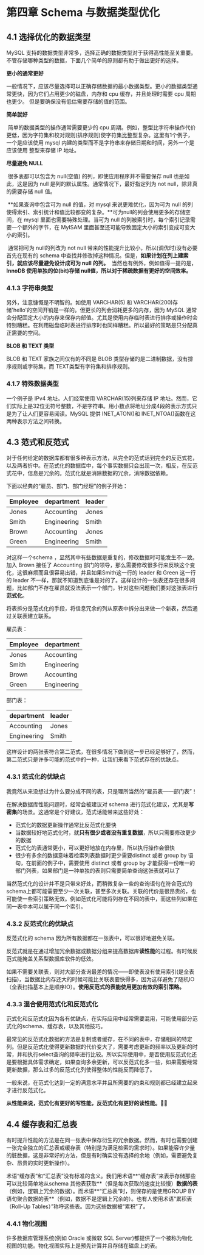 # 第四章 Schema 与数据类型优化

## 4.1 选择优化的数据类型

MySQL 支持的数据类型非常多，选择正确的数据类型对于获得高性能至关重要。不管存储哪种类型的数据，下面几个简单的原则都有助于做出更好的选择。

**更小的通常更好**

​		一般情况下，应该尽量选择可以正确存储数据的最小数据类型。更小的数据类型通常更快，因为它们占用更少的磁盘，内存和 cpu 缓存，并且处理时需要 cpu 周期也更少。
​		但是要确保没有低估需要存储的值的范围。

**简单就好**

​		简单的数据类型的操作通常需要更少的 cpu 周期。例如，整型比字符串操作代价更低，因为字符集和校对规则(排序规则)使字符集比整型复杂。这里有1个例子，一个是应该使用 mysql 内建的类型而不是字符串来存储日期和时间，另外一个是应该使用
整型来存储 IP 地址。

**尽量避免 NULL**

​		很多表都可以包含为 null(空值) 的列，即使应用程序并不需要保存 null 也是如此，这是因为 null 是列的默认属性。通常情况下，最好指定列为 not null，除非真的需要存储 null 值。

​		**如果查询中包含可为 null 的值，对 mysql 来说更难优化，因为可为 null 的列使得索引、索引统计和值比较都变的复杂。**可为null的列会使用更多的存储空间，在 mysql 里面也需要特殊处理。当可为 null 的列被索引时，每个索引记录需要一个额外的字节，在 MyISAM 里面甚至还可能导致固定大小的索引变成可变大小的索引。

​		通常把可为 null的列改为 not null 带来的性能提升比较小，所以(调优时)没有必要首先在现有的 schema 中查找并修改掉这种情况。但是，**如果计划在列上建索引，就应该尽量避免设计成可为 null 的列。**
​		当然也有例外，例如值得一提的是，**InnoDB 使用单独的位(bit)存储 null值，所以对于稀疏数据有更好的空间效率。**

### 4.1.3 字符串类型

另外，注意慷慨是不明智的。如使用 VARCHAR(5) 和 VARCHAR(200)存储'hello'的空间开销是一样的。但更长的列会消耗更多的内存，因为 MySQL 通常会分配固定大小的内存来保存内部值。尤其是使用内存临时表进行排序或操作时会特别糟糕。在利用磁盘临时表进行排序时也同样糟糕。所以最好的策略是只分配真正需要的空间。



**BLOB 和 TEXT 类型**

BLOB 和 TEXT 家族之间仅有的不同是 BLOB 类型存储的是二进制数据，没有排序规则或字符集，而 TEXT类型有字符集和排序规则。

### 4.1.7 特殊数据类型

一个例子是 IPv4 地址。人们经常使用 VARCHAR(15)列来存储 IP 地址。然而，它们实际上是32位无符号整数，不是字符串。用小数点将地址分成4段的表示方式只是为了让人们更容易阅读。MySQL 提供 INET_ATON()和 INET_NTOA()函数在这两种表示方法之间转换。

## 4.3 范式和反范式

对于任何给定的数据库都有很多种表示方法，从完全的范式话到完全的反范式花，以及两者折中。在范式化的数据库中，每个事实数据只会出现一次，相反，在反范式花中，信息是冗余的。范式化就是消除数据的冗余，消除数据依赖。

下面以经典的“雇员、部门、部门经理”的例子开始：

| Employee | department  | leader |
| :------- | :---------- | :----- |
| Jones    | Accounting  | Jones  |
| Smith    | Engineering | Smith  |
| Brown    | Accounting  | Jones  |
| Green    | Engineering | Smith  |

对这样一个schema ，显然其中有些数据是重复的，修改数据时可能发生不一致。加入 Brown 接任了 Accounting 部门的领导，那么需要修改很多行来反映这个变化，这很麻烦而且很容易出错，并且如果Smith这一行的 leader 和 Green 这一行的 leader 不一样，那就不知道到底谁是对的了。这样设计的一张表还存在很多问题，比如部门不存在雇员就没法表示一个部门，针对这些问题我们要对这张表进行**范式化**。

将表拆分是范式化的手段，将信息冗余的列从原表中拆分出来做一个新表，然后通过关联表建立联系。

雇员表：

| Employee | department  |
| :------- | :---------- |
| Jones    | Accounting  |
| Smith    | Engineering |
| Brown    | Accounting  |
| Green    | Engineering |

部门表：

| department  | leader |
| :---------- | :----- |
| Accounting  | Jones  |
| Engineering | Smith  |

这样设计的两张表符合第二范式，在很多情况下做到这一步已经足够好了，然而，第二范式只是许多可能的范式中的一种，让我们来看下范式存在的优缺点。

### 4.3.1 范式化的优缺点

我竟然从来没想过为什么要分成不同的表，只是理所当然的“雇员表——部门表”！

在解决数据库性能问题时，经常会被建议对 schema 进行范式化建议，尤其是**写密集**的场景。这通常是个好建议，范式话能带来这些好处：

- 范式化的数据更新操作通常比反范式化要快
- 当数据较好地范式化时，就**只有很少或者没有重复数据**，所以只需要修改更少的数据
- 范式化的表通常更小，可以更好地放在内存里，所以执行操作会很快
- 很少有多余的数据意味着检索列表数据时更少需要distinct 或者 group by 语句，在前面的例子中，需要使用 distinct 或者 group by 才能获得一份唯一的部门列表，如果部门是一种单独的表则只需要简单查询这张表就可以了

当然范式化的设计并不是只带来好处，而稍微复杂一些的查询语句在符合范式的schema上都可能需要至少一次关联，甚至多次关联。关联的代价是很昂贵的，也可能使一些索引策略无效。例如范式化可能将列存在不同的表中，而这些列如果在同一表中本可以属于同一个索引。



### 4.3.2 反范式化的优缺点

反范式化的 schema 因为所有数据都在一张表中，可以很好地避免关联。

反范式就是在通过增加冗余数据或数据分组来提高数据库**读性能**的过程。有时候反范式能掩盖关系型数据库软件的低效。

如果不需要关联表，则对大部分查询最差的情况——即使表没有使用索引(是全表扫描)，当数据比内存还大的时候可能比关联表要快得多，因为这样避免了随机IO（全表扫描基本上是顺序IO）。**使用反范式的表能使用更加有效的索引策略。**



### 4.3.3 混合使用范式化和反范式化

范式化和反范式化因为各有优缺点，在实际应用中经常需要混用，可能使用部分范式化的schema、缓存表，以及其他技巧。

最常见的反范式化数据的方法是复制或者缓存，在不同的表中，存储相同的特定列。但是反范式化使得更新数据的代价变大了，需要考虑更新的频率以及更新的时常，并和执行select查询的频率进行比较。所以实际使用中，是否使用反范式化还是要根据具体需求确定，如果查询多余更新，可以反范式化多一些，如果需要经常更新数据，那么过多的反范式化列使得整体的性能反而降低了。

一般来说，在范式化达到一定的满意水平并且所需要的约束和规则都已经建立起来才进行反范式化。

**从性能来说，范式化有更好的写性能，反范式化有更好的读性能。👍🏿**



## 4.4 缓存表和汇总表

有时提升性能的方法是在同一张表中保存衍生的冗余数据。然而，有时也需要创建一张完全独立的汇总表或缓存表（特别是为满足检索的需求时）。如果能容许少量的脏数据，这是非常好的方法，但是有时确实没有选择的余地（例如，需要避免复杂、昂贵的实时更新操作）。

术语“缓存表”和“汇总表”没有标准的含义。我们用术语**“缓存表”来表示存储那些可以比较简单地从schema 其他表获取**（但是每次获取的速度比较慢）**数据的表**（例如，逻辑上冗余的数据）。而术语**“汇总表”时，则保存的是使用GROUP BY语句聚合数据的表**（例如，数据不是逻辑上冗余的）。也有人使用术语“累积表（Roll-Up Tables）”称呼这些表。因为这些数据被“累积”了。

### 4.4.1 物化视图

许多数据库管理系统(例如 Oracle 或微软 SQL Server)都提供了一个被称为物化视图的功能。物化视图实际上是预先计算并且存储在磁盘上的表。